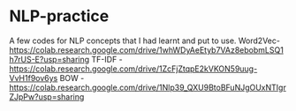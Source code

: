 # NLP-practice
A few codes for NLP concepts that I had learnt and put to use.
Word2Vec- https://colab.research.google.com/drive/1whWDyAeEtyb7VAz8ebobmLSQ1h7rUS-E?usp=sharing
TF-IDF - https://colab.research.google.com/drive/1ZcFjZtqpE2kVKON59uug-VvH1f9ov6ys
BOW - https://colab.research.google.com/drive/1Nlp39_QXU9BtoBFuNJgOUxNTIgrZJpPw?usp=sharing
